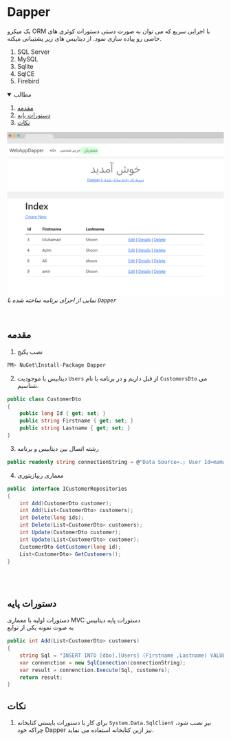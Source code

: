 # Dapper
یک میکرو ORM با اجرایی سریع که می توان به صورت دستی دستورات کوئری های خاصی رو پیاده سازی نمود.
از دیتابیس های زیر پشتیبانی میکنه.
<br/>
1. SQL Server
2. MySQL
3. Sqlite
4. SqlCE
5. Firebird 


<!-- TABLE OF CONTENTS -->
<details open="open">
  <summary>مطالب</summary>
  <ol>
    <li>
        <a href="#مقدمه">مقدمه</a>
    </li>
    <li>
      <a href="#دستورات-پایه">دستورات پایه</a>   
    </li>
    <li>
      <a href="#نکات">نکات</a>
    </li>
  </ol>
</details>


![تصویر برنامه](https://github.com/lpln25/asp/blob/main/Dapper/page-6.jpg) <br/> *نمایی از اجرای برنامه ساخته شده با `Dapper`*

<br/>


<!-- مقدمه -->
## مقدمه
1. نصب پکیج
```c#
PM> NuGet\Install-Package Dapper
```
2. دیتابیس با موجودیت `Users` از قبل داریم و در برنامه با نام  `CustomersDto` می شناسیم.

```c#
public class CustomerDto
{
    public long Id { get; set; }
    public string Firstname { get; set; }
    public string Lastname { get; set; }
}
```
3. رشته اتصال بین دیتابیس و برنامه

```c#
public readonly string connectionString = @"Data Source=.; User Id=mamad; Password=1234; Initial Catalog=DapperDb; Trusted_Connection=true; TrustServerCertificate=true";
```

4. معماری ریپازیتوری

```c#
public  interface ICustomerRepositories
{
    int Add(CustomerDto customer);
    int Add(List<CustomerDto> customers);
    int Delete(long ids);
    int Delete(List<CustomerDto> customers);
    int Update(CustomerDto customer);
    int Update(List<CustomerDto> customer);
    CustomerDto GetCustomer(long id);
    List<CustomerDto> GetCustomers();
}
```

<br/>
<br/>



## دستورات پایه
دستورات اولیه با معماری MVC
دستورات پایه دیتابیس
<br/>
به صوت نمونه یکی از توابع

```c#
public int Add(List<CustomerDto> customers)
{
    string Sql = "INSERT INTO [dbo].[Users] (Firstname ,Lastname) VALUES (@Firstname, @Lastname)";
    var connenction = new SqlConnection(connectionString);
    var result = connenction.Execute(Sql, customers);
    return result;
}
```

## نکات
1. برای کار با دستورات بایستی کتابخانه `System.Data.SqlClient` نیز نصب شود، چراکه خود Dapper نیز ازین کتابخانه استفاده می نماید.

<!-- Feb 2023 Muhammad Ganji Nezhad-->
